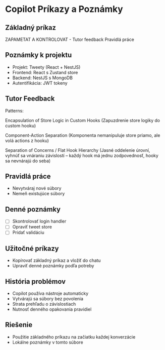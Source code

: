# Copilot Príkazy a Poznámky

## Základný príkaz

ZAPAMETAT A KONTROLOVAT - Tutor feedback
Pravidlá práce

## Poznámky k projektu

- Projekt: Tweety (React + NestJS)
- Frontend: React s Zustand store
- Backend: NestJS s MongoDB
- Autentifikácia: JWT tokeny

## Tutor Feedback

Patterns:

Encapsulation of Store Logic in Custom Hooks
(Zapuzdrenie store logiky do custom hooku)

Component-Action Separation
(Komponenta nemanipuluje store priamo, ale volá actions z hooku)

Separation of Concerns / Flat Hook Hierarchy
(Jasné oddelenie úrovní, vyhnúť sa vnáraniu závislostí – každý hook má jednu zodpovednosť, hooky sa nevnárajú do seba)

## Pravidlá práce

- Nevytváraj nové súbory
- Nemeň existujúce súbory

## Denné poznámky

- [ ] Skontrolovať login handler
- [ ] Opraviť tweet store
- [ ] Pridať validáciu

## Užitočné príkazy

- Kopírovať základný príkaz a vložiť do chatu
- Upraviť denné poznámky podľa potreby

## História problémov

- Copilot používa nástroje automaticky
- Vytvárajú sa súbory bez povolenia
- Strata prehľadu o závislostiach
- Nutnosť denného opakovania pravidiel

## Riešenie

- Použitie základného príkazu na začiatku každej konverzácie
- Lokálne poznámky v tomto súbore
